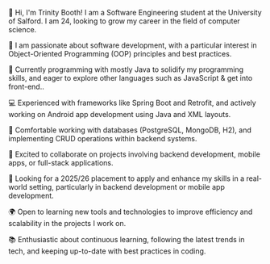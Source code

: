 👋 Hi, I'm Trinity Booth!
I am a Software Engineering student at the University of Salford. I am 24, looking to grow my career in the field of computer science.

👀 I am passionate about software development, with a particular interest in Object-Oriented Programming (OOP) principles and best practices.

🌱 Currently programming with mostly Java to solidify my programming skills, and eager to explore other languages such as JavaScript & get into front-end..

💻 Experienced with frameworks like Spring Boot and Retrofit, and actively working on Android app development using Java and XML layouts.

🔧 Comfortable working with databases (PostgreSQL, MongoDB, H2), and implementing CRUD operations within backend systems.

🚀 Excited to collaborate on projects involving backend development, mobile apps, or full-stack applications.

🎯 Looking for a 2025/26 placement to apply and enhance my skills in a real-world setting, particularly in backend development or mobile app development.

🌍 Open to learning new tools and technologies to improve efficiency and scalability in the projects I work on.

📚 Enthusiastic about continuous learning, following the latest trends in tech, and keeping up-to-date with best practices in coding.
